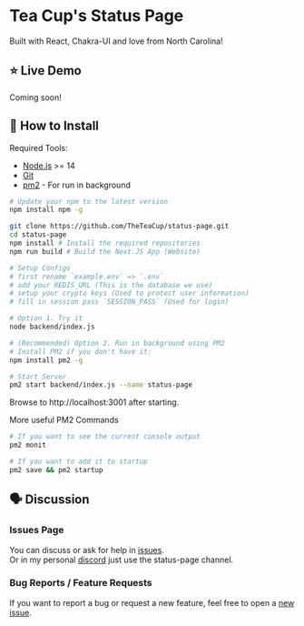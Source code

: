 # Tea Cup's Status Page

Built with React, Chakra-UI and love from North Carolina!

## ⭐ Live Demo

Coming soon!

## 🔧 How to Install

Required Tools:

- [Node.js](https://nodejs.org/en/download/) >= 14
- [Git](https://git-scm.com/downloads)
- [pm2](https://pm2.keymetrics.io/) - For run in background

```bash
# Update your npm to the latest version
npm install npm -g

git clone https://github.com/TheTeaCup/status-page.git
cd status-page
npm install # Install the required repositories
npm run build # Build the Next.JS App (Website)

# Setup Configs
# first rename `example.env` => `.env`
# add your REDIS_URL (This is the database we use)
# setup your crypto keys (Used to protect user information)
# fill in session pass `SESSION_PASS` (Used for login)

# Option 1. Try it
node backend/index.js

# (Recommended) Option 2. Run in background using PM2
# Install PM2 if you don't have it: 
npm install pm2 -g

# Start Server
pm2 start backend/index.js --name status-page


```

Browse to http://localhost:3001 after starting.

More useful PM2 Commands

```bash
# If you want to see the current console output
pm2 monit

# If you want to add it to startup
pm2 save && pm2 startup
```

## 🗣️ Discussion

### Issues Page

You can discuss or ask for help in [issues](https://github.com/TheTeaCup/status-page/issues). <br/>
Or in my personal [discord](https://discord.gg/v9sfD3JNEH) just use the status-page channel.

### Bug Reports / Feature Requests

If you want to report a bug or request a new feature, feel free to open
a [new issue](https://github.com/TheTeaCup/status-page/issues).
